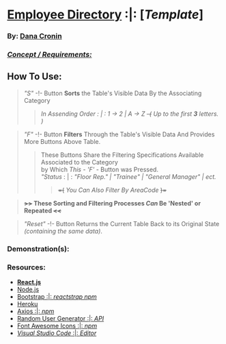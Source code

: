 # [**Employee Directory**](https://decronin-employeedirectory.herokuapp.com/) :|: [*Template*]
### By: [**Dana Cronin**](decronin.github.io)

### [_Concept / Requirements:_](https://github.com/UCF-Coding-Boot-Camp/UCF-LKM-FSF-PT-08-2019-U-C/tree/master/new_curriculum/19-React/02-Homework)

## **How To Use:**
> _"S"_ -!- Button **Sorts** the Table's Visible Data By the Associating Category 
> >_In Assending Order : | : 1 -> 2 | A -> Z ~~-(~~ Up to the first **3** letters. )_

> _"F"_ -!- Button **Filters** Through the Table's Visible Data And Provides More Buttons Above Table.
> > These Buttons Share the Filtering Specifications Available Associated to the Category <br/>
> > by Which _This - 'F'_ - Button was Pressed. <br/>
> > _"Status_ : | : _"Floor Rep." | "Trainee" | "General Manager" | ect._ <br/>
> > > ~~=(~~ _You Can Also Filter By AreaCode_ ~~)=~~

>  **~~>>~~ These Sorting and Filtering Processes _Can_ Be 'Nested' or Repeated ~~<<~~** 

> _"Reset"_ -!- Button Returns the Current Table Back to its Original State _(containing the same data)_.

### Demonstration(s):

### Resources:
- [**React.js**](https://reactjs.org/)
- [Node.js](https://nodejs.org/en/)
- [Bootstrap :|: _reactstrap npm_](https://reactstrap.github.io/)
- [Heroku](https://www.heroku.com/home)
- [Axios :|: _npm_](https://www.npmjs.com/package/axios)
- [Random User Generator :|: _API_](https://randomuser.me/)
- [Font Awesome Icons :|: _npm_](https://www.npmjs.com/package/@fortawesome/react-fontawesome)
- [_Visual Studio Code_ :|: _Editor_](https://code.visualstudio.com/)